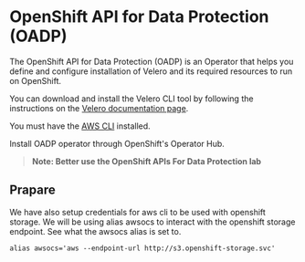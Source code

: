 # OpenShift API for Data Protection (OADP)

The OpenShift API for Data Protection (OADP) is an Operator that helps you define and configure installation of Velero and its required resources to run on OpenShift.

You can download and install the Velero CLI tool by following the instructions on the [Velero documentation page](https://velero.io/docs/v1.9/basic-install/#install-the-cli).

You must have the [AWS CLI](https://docs.aws.amazon.com/cli/latest/userguide/cli-chap-welcome.html) installed.

Install OADP operator through OpenShift's Operator Hub.

> **Note: Better use the OpenShift APIs For Data Protection lab**

## Prapare
We have also setup credentials for aws cli to be used with openshift storage. We will be using alias awsocs to interact with the openshift storage endpoint. See what the awsocs alias is set to.
```
alias awsocs='aws --endpoint-url http://s3.openshift-storage.svc'
```

